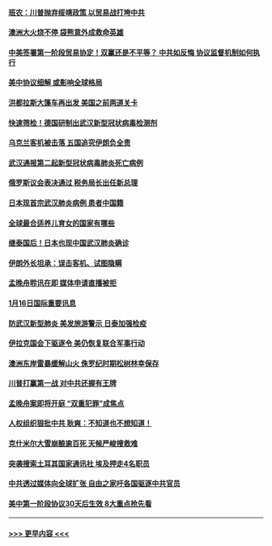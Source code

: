 #### [班农：川普抛弃绥靖政策 以贸易战打垮中共](../pages/prog202/a102754679.md?t=01171533) 
#### [澳洲大火烧不停 袋熊意外成救命英雄](../pages/prog202/a102754614.md?t=01171533) 
#### [中美签署第一阶段贸易协定！双赢还是不平等？ 中共如反悔 协议监督机制如何执行](../pages/prog202/a102754464.md?t=01171533) 
#### [美中协议细解 或影响全球格局](../pages/prog202/a102754450.md?t=01171533) 
#### [洪都拉斯大篷车再出发 美国之前两道关卡](../pages/prog202/a102754430.md?t=01171533) 
#### [快速筛检！德国研制出武汉新型冠状病毒检测剂](../pages/prog202/a102754330.md?t=01171533) 
#### [乌克兰客机被击落 五国追究伊朗负全责](../pages/prog202/a102754374.md?t=01171533) 
#### [武汉通报第二起新型冠状病毒肺炎死亡病例](../pages/prog202/a102754298.md?t=01171533) 
#### [俄罗斯议会表决通过 税务局长出任新总理](../pages/prog202/a102754288.md?t=01171533) 
#### [日本现首宗武汉肺炎病例 患者中国籍](../pages/prog202/a102754250.md?t=01171533) 
#### [全球最合适养儿育女的国家有哪些](../pages/prog202/a102754198.md?t=01171533) 
#### [继泰国后！日本也现中国武汉肺炎确诊](../pages/prog202/a102754064.md?t=01171533) 
#### [伊朗外长坦承：误击客机、试图隐瞒](../pages/prog202/a102754062.md?t=01171533) 
#### [孟晚舟聆讯在即 媒体申请直播被拒](../pages/prog202/a102754058.md?t=01171533) 
#### [1月16日国际重要讯息](../pages/prog202/a102754054.md?t=01171533) 
#### [防武汉新型肺炎 美发旅游警示 日泰加强检疫](../pages/prog202/a102753986.md?t=01171533) 
#### [伊拉克国会下驱逐令 美仍恢复联合军事行动](../pages/prog202/a102753975.md?t=01171533) 
#### [澳洲东岸雷暴缓解山火 侏罗纪时期松树林幸保存](../pages/prog202/a102753943.md?t=01171533) 
#### [川普打赢第一战 对中共还握有王牌](../pages/prog202/a102753874.md?t=01171533) 
#### [孟晚舟案即将开庭 “双重犯罪”成焦点](../pages/prog202/a102753891.md?t=01171533) 
#### [人权组织狠批中共 耿爽：不知道也不想知道！](../pages/prog202/a102753872.md?t=01171533) 
#### [克什米尔大雪崩酿逾百死 天候严峻搜救难](../pages/prog202/a102753837.md?t=01171533) 
#### [突袭搜索土耳其国家通讯社 埃及押走4名职员](../pages/prog202/a102753805.md?t=01171533) 
#### [中共透过媒体向全球扩张 自由之家吁各国驱逐中共官员](../pages/prog202/a102753798.md?t=01171533) 
#### [美中第一阶段协议30天后生效 8大重点抢先看](../pages/prog202/a102753782.md?t=01171533) 

----
#### [ >>> 更早内容 <<< ](../indexes/prog202-earlier.md)
